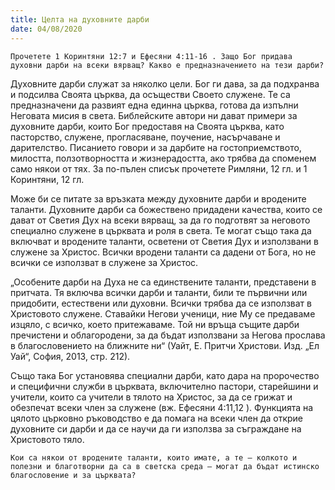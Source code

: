 ```yaml
---
title: Целта на духовните дарби
date: 04/08/2020
---
```


`Прочетете 1 Коринтяни 12:7 и Ефесяни 4:11-16 . Защо Бог придава духовни дарби на всеки вярващ? Какво е предназначението на тези дарби?`

Духовните дарби служат за няколко цели. Бог ги дава, за да подхранва и подсилва Своята църква, да осъществи Своето служене. Те са предназначени да развият една единна църква, готова да изпълни Неговата мисия в света. Библейските автори ни дават примери за духовните дарби, които Бог предоставя на Своята църква, като пасторство, служене, прогласяване, поучение, насърчаване и дарителство. Писанието говори и за дарбите на гостоприемството, милостта, ползотворността и жизнерадостта, ако трябва да споменем само някои от тях. За по-пълен списък прочетете Римляни, 12 гл. и 1 Коринтяни, 12 гл.

Може би се питате за връзката между духовните дарби и вродените таланти. Духовните дарби са божествено придадени качества, които се дават от Светия Дух на всеки вярващ, за да го подготвят за неговото специално служене в църквата и роля в света. Те могат също така да включват и вродените таланти, осветени от Светия Дух и използвани в служене за Христос. Всички вродени таланти са дадени от Бога, но не всички се използват в служене за Христос.

„Особените дарби на Духа не са единствените таланти, представени в притчата. Тя включва всички дарби и таланти, били те първични или придобити, естествени или духовни. Всички трябва да се използват в Христовото служене. Ставайки Негови ученици, ние Му се предаваме изцяло, с всичко, което притежаваме. Той ни връща същите дарби пречистени и облагородени, за да бъдат използвани за Негова прослава в благословението на ближните ни“ (Уайт, Е. Притчи Христови. Изд. „Ел Уай“, София, 2013, стр. 212).

Също така Бог установява специални дарби, като дара на пророчество и специфични служби в църквата, включително пастори, старейшини и учители, които са учители в тялото на Христос, за да се грижат и обезпечат всеки член за служене (вж. Ефесяни 4:11,12 ). Функцията на цялото църковно ръководство е да помага на всеки член да открие духовните си дарби и да се научи да ги използва за съграждане на Христовото тяло.

`Кои са някои от вродените таланти, които имате, а те – колкото и полезни и благотворни да са в светска среда – могат да бъдат истинско благословение и за църквата?`